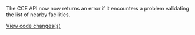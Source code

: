 The CCE API now now returns an error if it encounters a problem validating the list of nearby facilities.

[View code changes(s)](https://github.com/department-of-veterans-affairs/health-apis-community-care-eligibility/pull/222)
